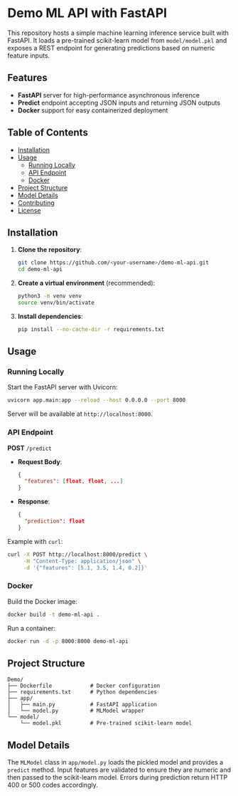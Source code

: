 # Demo ML API with FastAPI

This repository hosts a simple machine learning inference service built with FastAPI. It loads a pre-trained scikit-learn model from `model/model.pkl` and exposes a REST endpoint for generating predictions based on numeric feature inputs.

## Features

- **FastAPI** server for high-performance asynchronous inference
- **Predict** endpoint accepting JSON inputs and returning JSON outputs
- **Docker** support for easy containerized deployment

## Table of Contents

- [Installation](#installation)
- [Usage](#usage)
  - [Running Locally](#running-locally)
  - [API Endpoint](#api-endpoint)
  - [Docker](#docker)
- [Project Structure](#project-structure)
- [Model Details](#model-details)
- [Contributing](#contributing)
- [License](#license)

## Installation

1. **Clone the repository**:
   ```bash
   git clone https://github.com/<your-username>/demo-ml-api.git
   cd demo-ml-api
   ```
2. **Create a virtual environment** (recommended):
   ```bash
   python3 -m venv venv
   source venv/bin/activate
   ```
3. **Install dependencies**:
   ```bash
   pip install --no-cache-dir -r requirements.txt
   ```

## Usage

### Running Locally

Start the FastAPI server with Uvicorn:
```bash
uvicorn app.main:app --reload --host 0.0.0.0 --port 8000
```

Server will be available at `http://localhost:8000`.

### API Endpoint

**POST** `/predict`

- **Request Body**:
  ```json
  {
    "features": [float, float, ...]
  }
  ```
- **Response**:
  ```json
  {
    "prediction": float
  }
  ```

Example with `curl`:
```bash
curl -X POST http://localhost:8000/predict \
     -H "Content-Type: application/json" \
     -d '{"features": [5.1, 3.5, 1.4, 0.2]}'
```

### Docker

Build the Docker image:
```bash
docker build -t demo-ml-api .
```

Run a container:
```bash
docker run -d -p 8000:8000 demo-ml-api
```

## Project Structure

```
Demo/
├── Dockerfile            # Docker configuration
├── requirements.txt      # Python dependencies
├── app/
│   ├── main.py           # FastAPI application
│   └── model.py          # MLModel wrapper
└── model/
    └── model.pkl         # Pre-trained scikit-learn model
```

## Model Details

The `MLModel` class in `app/model.py` loads the pickled model and provides a `predict` method. Input features are validated to ensure they are numeric and then passed to the scikit-learn model. Errors during prediction return HTTP 400 or 500 codes accordingly.
